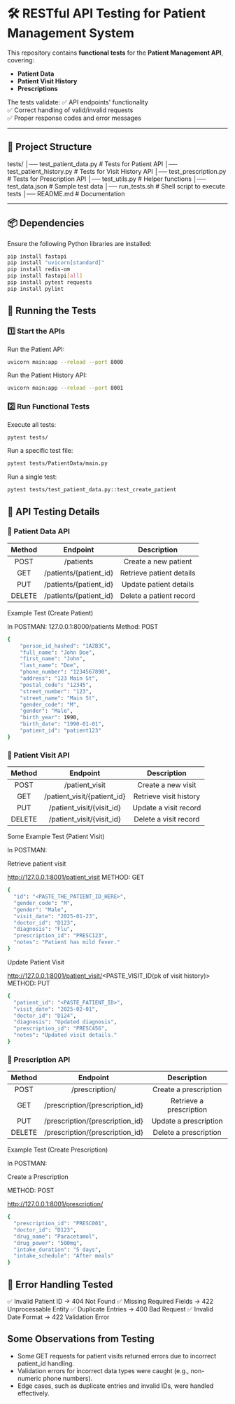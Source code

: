 # 🛠️ RESTful API Testing for Patient Management System

This repository contains **functional tests** for the **Patient Management API**, covering:
- **Patient Data**
- **Patient Visit History**
- **Prescriptions**  

The tests validate:
✅ API endpoints' functionality  
✅ Correct handling of valid/invalid requests  
✅ Proper response codes and error messages  

---

## 📌 Project Structure
tests/ │── test_patient_data.py # Tests for Patient API │── test_patient_history.py # Tests for Visit History API │── test_prescription.py # Tests for Prescription API │── test_utils.py # Helper functions │── test_data.json # Sample test data │── run_tests.sh # Shell script to execute tests │── README.md # Documentation


---

## 📦 Dependencies
Ensure the following Python libraries are installed:
```sh
pip install fastapi
pip install "uvicorn[standard]"
pip install redis-om
pip install fastapi[all]
pip install pytest requests
pip install pylint
```

## 🚀 Running the Tests
### 1️⃣ Start the APIs

Run the Patient API:
```sh
uvicorn main:app --reload --port 8000
```

Run the Patient History API:
```sh
uvicorn main:app --reload --port 8001
```

### 2️⃣ Run Functional Tests
Execute all tests:
```sh
pytest tests/
```

Run a specific test file:
```sh
pytest tests/PatientData/main.py
```

Run a single test:
```sh
pytest tests/test_patient_data.py::test_create_patient
```

## 🏥 API Testing Details
### 🔹 Patient Data API

|  Method       | Endpoint | Description |
|:-------------------: |:------------:|:--------------------:|
|POST       |     /patients         |            Create a new patient          |
|GET       |       /patients/{patient_id}       |         Retrieve patient details             |
|PUT       |        /patients/{patient_id}      |          Update patient details            |
|DELETE       |       /patients/{patient_id}       |           Delete a patient record           |

Example Test (Create Patient)

In POSTMAN:
127.0.0.1:8000/patients
Method: POST
```sh
{
    "person_id_hashed": "1A2B3C",
    "full_name": "John Doe",
    "first_name": "John",
    "last_name": "Doe",
    "phone_number": "1234567890",
    "address": "123 Main St",
    "postal_code": "12345",
    "street_number": "123",
    "street_name": "Main St",
    "gender_code": "M",
    "gender": "Male",
    "birth_year": 1990,
    "birth_date": "1990-01-01",
    "patient_id": "patient123"
}
```

### 🔹 Patient Visit API

|  Method       | Endpoint | Description |
|:-------------------: |:------------:|:--------------------:|
|POST       |     /patient_visit         |           Create a new visit          |
|GET       |       /patient_visit/{patient_id}       |         Retrieve visit history             |
|PUT       |        /patient_visit/{visit_id}      |          Update a visit record           |
|DELETE       |       /patient_visit/{visit_id}       |           Delete a visit record          |

Some Example Test (Patient Visit)

In POSTMAN:

Retrieve patient visit

http://127.0.0.1:8001/patient_visit
METHOD: GET

```sh
{
  "id": "<PASTE_THE_PATIENT_ID_HERE>",
  "gender_code": "M",
  "gender": "Male",
  "visit_date": "2025-01-23",
  "doctor_id": "D123",
  "diagnosis": "Flu",
  "prescription_id": "PRESC123",
  "notes": "Patient has mild fever."
}
```

Update Patient Visit

http://127.0.0.1:8001/patient_visit/<PASTE_VISIT_ID(pk of visit history)>
METHOD: PUT

```sh
{
  "patient_id": "<PASTE_PATIENT_ID>",
  "visit_date": "2025-02-01",
  "doctor_id": "D124",
  "diagnosis": "Updated diagnosis",
  "prescription_id": "PRESC456",
  "notes": "Updated visit details."
}
```

### 🔹 Prescription API

|  Method       | Endpoint | Description |
|:-------------------: |:------------:|:--------------------:|
|POST       |     /prescription/         |           Create a prescription          |
|GET       |       /prescription/{prescription_id}       |         Retrieve a prescription             |
|PUT       |        /prescription/{prescription_id}      |          Update a prescription          |
|DELETE       |       /prescription/{prescription_id}       |           Delete a prescription          |

Example Test (Create Prescription)

In POSTMAN:

Create a Prescription

METHOD: POST

http://127.0.0.1:8001/prescription/

```sh
{
  "prescription_id": "PRESC001",
  "doctor_id": "D123",
  "drug_name": "Paracetamol",
  "drug_power": "500mg",
  "intake_duration": "5 days",
  "intake_schedule": "After meals"
}
```

## 🛑 Error Handling Tested
✅ Invalid Patient ID → 404 Not Found
✅ Missing Required Fields → 422 Unprocessable Entity
✅ Duplicate Entries → 400 Bad Request
✅ Invalid Date Format → 422 Validation Error

## Some Observations from Testing

- Some GET requests for patient visits returned errors due to incorrect patient_id handling.
- Validation errors for incorrect data types were caught (e.g., non-numeric phone numbers).
- Edge cases, such as duplicate entries and invalid IDs, were handled effectively.





